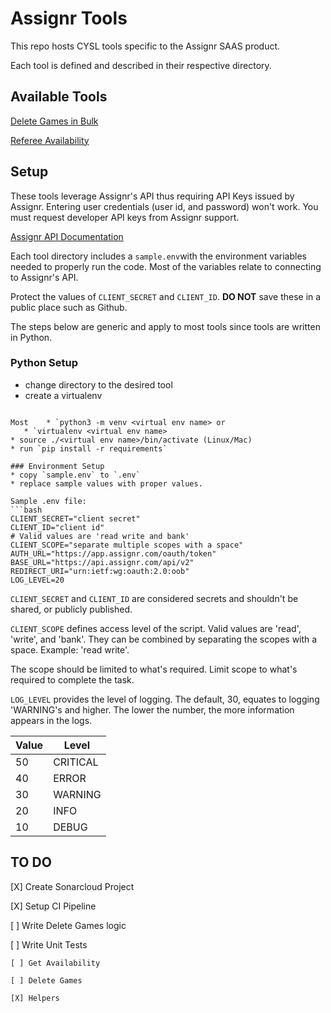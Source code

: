 # Assignr Tools

This repo hosts CYSL tools specific to the Assignr SAAS product.

Each tool is defined and described in their respective directory.

## Available Tools

[Delete Games in Bulk](delete_games/README.md)

[Referee Availability](availability/README.md)

## Setup

These tools leverage Assignr's API thus requiring API Keys issued by Assignr. Entering user credentials (user id, and password) won't work. You must request developer API keys from Assignr support.

[Assignr API Documentation](https://assignr-api.readme.io/reference/access-to-the-api)

Each tool directory includes a `sample.env`with the environment variables needed to properly run the code. Most of the variables relate to connecting to Assignr's API.

Protect the values of `CLIENT_SECRET` and `CLIENT_ID`. **DO NOT** save these in a public place such as Github.

The steps below are generic and apply to most tools since tools are written in Python. 

### Python Setup
* change directory to the desired tool
* create a virtualenv
 
 ```
 
 Most    * `python3 -m venv <virtual env name> or
    * `virtualenv <virtual env name>
* source ./<virtual env name>/bin/activate (Linux/Mac)
* run `pip install -r requirements`

### Environment Setup
* copy `sample.env` to `.env`
* replace sample values with proper values.

Sample .env file:
```bash
CLIENT_SECRET="client secret"
CLIENT_ID="client id"
# Valid values are 'read write and bank'
CLIENT_SCOPE="separate multiple scopes with a space"
AUTH_URL="https://app.assignr.com/oauth/token"
BASE_URL="https://api.assignr.com/api/v2"
REDIRECT_URI="urn:ietf:wg:oauth:2.0:oob"
LOG_LEVEL=20
```

`CLIENT_SECRET` and `CLIENT_ID` are considered secrets and shouldn't be shared, or publicly published.

`CLIENT_SCOPE` defines access level of the script. Valid values are 'read', 'write', and 'bank'. They can be combined by separating the scopes with a space. Example: 'read write'.

The scope should be limited to what's required. Limit scope to what's required to complete the task.

`LOG_LEVEL` provides the level of logging. The default, 30, equates to logging 'WARNING's and higher. The lower the number, the more information appears in the logs.

| Value |   Level  |
| ----- | -------- |
| 50    | CRITICAL |
| 40    | ERROR    |
| 30    | WARNING  |
| 20    | INFO     |
| 10    | DEBUG    |


## TO DO
[X] Create Sonarcloud Project

[X] Setup CI Pipeline

[ ] Write Delete Games logic

[ ] Write Unit Tests

    [ ] Get Availability

    [ ] Delete Games

    [X] Helpers